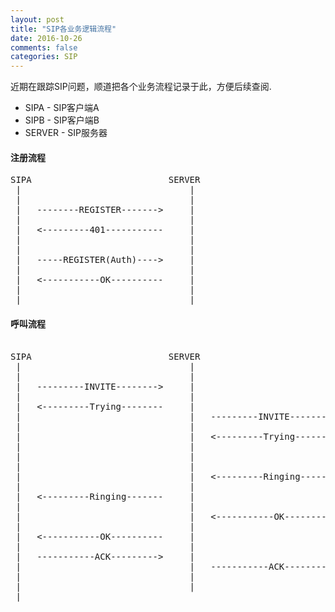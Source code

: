 ```yaml
---
layout: post
title: "SIP各业务逻辑流程"
date: 2016-10-26
comments: false
categories: SIP
---
```


近期在跟踪SIP问题，顺道把各个业务流程记录于此，方便后续查阅.

* SIPA - SIP客户端A
* SIPB - SIP客户端B
* SERVER - SIP服务器

#### 注册流程
<pre>
SIPA                          SERVER
 |								  |
 |								  |
 |   --------REGISTER------->	  |
 |								  |
 |	 <---------401-----------	  |
 |								  |
 |								  |
 |	 -----REGISTER(Auth)----> 	  |
 |								  |
 |	 <-----------OK----------  	  |
 |								  |
 |								  |
</pre>

#### 呼叫流程

<pre>

SIPA                          SERVER                           SIPB
 |								  |	                             |
 |								  |	                             |
 |   ---------INVITE-------->	  |	                             |
 |								  |	                             |
 |	 <---------Trying--------	  |	                             |
 |								  |	  ---------INVITE-------->   |
 |								  |	                             |
 |								  |	  <---------Trying--------   |
 |								  |	                             |
 |								  |	                             |
 |								  |	                             |
 |								  |	  <---------Ringing-------   |
 |								  |	                             |
 |	 <---------Ringing-------  	  |	                             |
 |								  |	                             |
 |								  |	  <-----------OK----------   |
 |								  |	                             |
 |	 <-----------OK----------	  |	                             |
 |								  |	                             |
 |	 -----------ACK---------> 	  |	                             |
 |								  |	  -----------ACK--------->   |
 |								  |	                             |
 |								  |	                             |
 |
</pre>